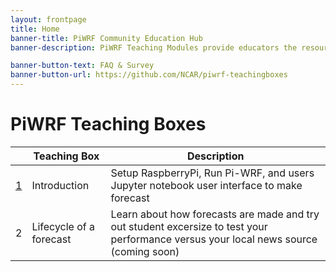 ```yaml
---
layout: frontpage
title: Home
banner-title: PiWRF Community Education Hub
banner-description: PiWRF Teaching Modules provide educators the resources they need to teach and develop PiWRF modules for middle and high school Earth Science Curricula. University faculty and students can make model changes and build advanced modules. 

banner-button-text: FAQ & Survey
banner-button-url: https://github.com/NCAR/piwrf-teachingboxes
---
```


# PiWRF Teaching Boxes

|   | Teaching Box | Description |
| --| ------------ | ----------- |
| [1](./boxes/box1) |    Introduction | Setup RaspberryPi, Run Pi-WRF, and users Jupyter notebook user interface to make forecast|
| 2 |   Lifecycle of a forecast | Learn about how forecasts are made and try out student excersize to test your performance versus your local news source (coming soon)|
